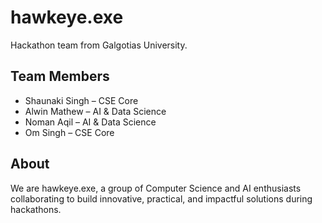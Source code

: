 # hawkeye.exe
Hackathon team from Galgotias University.

## Team Members
- Shaunaki Singh – CSE Core
- Alwin Mathew – AI & Data Science
- Noman Aqil – AI & Data Science
- Om Singh – CSE Core

## About
We are hawkeye.exe, a group of Computer Science and AI enthusiasts collaborating to build innovative, practical, and impactful solutions during hackathons.
